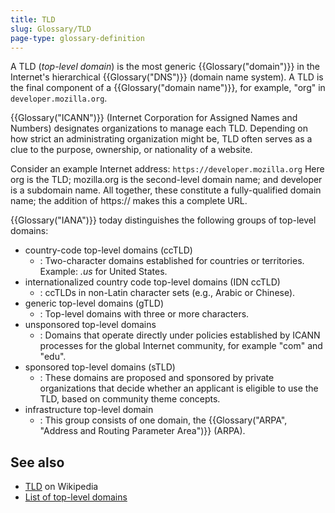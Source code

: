 ```yaml
---
title: TLD
slug: Glossary/TLD
page-type: glossary-definition
---
```




A TLD (_top-level domain_) is the most generic {{Glossary("domain")}} in the Internet's hierarchical {{Glossary("DNS")}} (domain name system). A TLD is the final component of a {{Glossary("domain name")}}, for example, "org" in `developer.mozilla.org`.

{{Glossary("ICANN")}} (Internet Corporation for Assigned Names and Numbers) designates organizations to manage each TLD. Depending on how strict an administrating organization might be, TLD often serves as a clue to the purpose, ownership, or nationality of a website.

Consider an example Internet address: `https://developer.mozilla.org`
Here org is the TLD; mozilla.org is the second-level domain name; and developer is a subdomain name. All together, these constitute a fully-qualified domain name; the addition of https\:// makes this a complete URL.

{{Glossary("IANA")}} today distinguishes the following groups of top-level domains:

- country-code top-level domains (ccTLD)
  - : Two-character domains established for countries or territories. Example: _.us_ for United States.
- internationalized country code top-level domains (IDN ccTLD)
  - : ccTLDs in non-Latin character sets (e.g., Arabic or Chinese).
- generic top-level domains (gTLD)
  - : Top-level domains with three or more characters.
- unsponsored top-level domains
  - : Domains that operate directly under policies established by ICANN processes for the global Internet community, for example "com" and "edu".
- sponsored top-level domains (sTLD)
  - : These domains are proposed and sponsored by private organizations that decide whether an applicant is eligible to use the TLD, based on community theme concepts.
- infrastructure top-level domain
  - : This group consists of one domain, the {{Glossary("ARPA", "Address and Routing Parameter Area")}} (ARPA).

## See also

- [TLD](https://en.wikipedia.org/wiki/TLD) on Wikipedia
- [List of top-level domains](https://www.iana.org/domains/root/db)
